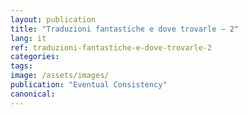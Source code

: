 ```yaml
---
layout: publication
title: "Traduzioni fantastiche e dove trovarle — 2"
lang: it
ref: traduzioni-fantastiche-e-dove-trovarle-2
categories:
tags:
image: /assets/images/
publication: "Eventual Consistency"
canonical:
---
```

